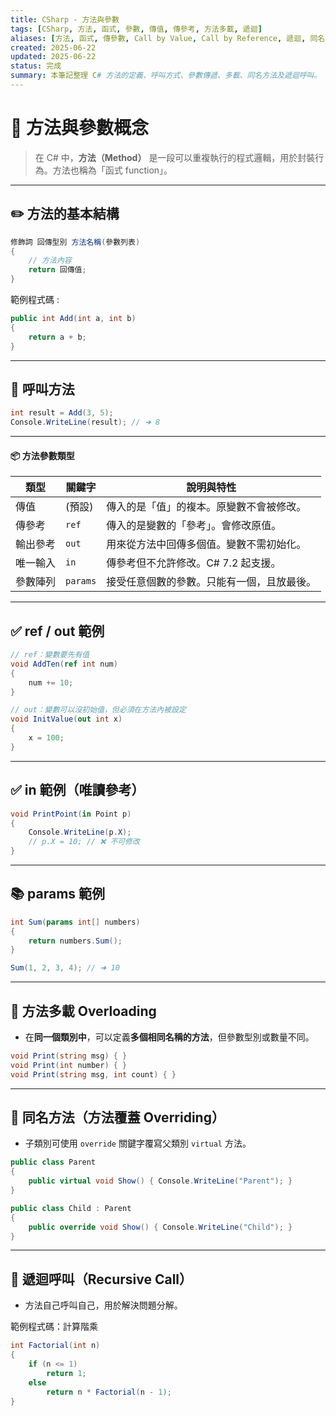 ```yaml
---
title: CSharp - 方法與參數
tags: [CSharp, 方法, 函式, 參數, 傳值, 傳參考, 方法多載, 遞迴]
aliases: [方法, 函式, 傳參數, Call by Value, Call by Reference, 遞迴, 同名方法]
created: 2025-06-22
updated: 2025-06-22
status: 完成
summary: 本筆記整理 C# 方法的定義、呼叫方式、參數傳遞、多載、同名方法及遞迴呼叫。
---
```

# 🧩 方法與參數概念

>在 C# 中，**方法（Method）** 是一段可以重複執行的程式邏輯，用於封裝行為。方法也稱為「函式 function」。

---
## ✏️ 方法的基本結構

```csharp
修飾詞 回傳型別 方法名稱(參數列表)
{
    // 方法內容
    return 回傳值;
}
```

範例程式碼 : 
```csharp
public int Add(int a, int b)
{
    return a + b;
}
```

---
## 🧪 呼叫方法

```csharp
int result = Add(3, 5);
Console.WriteLine(result); // ➜ 8
```

---

#### 📦 方法參數類型

|類型|關鍵字|說明與特性|
|---|---|---|
|傳值|(預設)|傳入的是「值」的複本。原變數不會被修改。|
|傳參考|`ref`|傳入的是變數的「參考」。會修改原值。|
|輸出參考|`out`|用來從方法中回傳多個值。變數不需初始化。|
|唯一輸入|`in`|傳參考但不允許修改。C# 7.2 起支援。|
|參數陣列|`params`|接受任意個數的參數。只能有一個，且放最後。|

---
## ✅ ref / out 範例

```csharp
// ref：變數要先有值
void AddTen(ref int num)
{
    num += 10;
}

// out：變數可以沒初始值，但必須在方法內被設定
void InitValue(out int x)
{
    x = 100;
}
```

---
## ✅ in 範例（唯讀參考）

```csharp
void PrintPoint(in Point p)
{
    Console.WriteLine(p.X);
    // p.X = 10; // ❌ 不可修改
}
```

---
## 📚 params 範例

```csharp
int Sum(params int[] numbers)
{
    return numbers.Sum();
}

Sum(1, 2, 3, 4); // ➜ 10
```

---
## 🔁 方法多載 Overloading

- 在**同一個類別中**，可以定義**多個相同名稱的方法**，但參數型別或數量不同。

```csharp
void Print(string msg) { }
void Print(int number) { }
void Print(string msg, int count) { }
```

---
## 🔄 同名方法（方法覆蓋 Overriding）

- 子類別可使用 `override` 關鍵字覆寫父類別 `virtual` 方法。

```csharp
public class Parent
{
    public virtual void Show() { Console.WriteLine("Parent"); }
}

public class Child : Parent
{
    public override void Show() { Console.WriteLine("Child"); }
}
```

---
## 🔁 遞迴呼叫（Recursive Call）

- 方法自己呼叫自己，用於解決問題分解。

範例程式碼：計算階乘
```csharp
int Factorial(int n)
{
    if (n <= 1)
        return 1;
    else
        return n * Factorial(n - 1);
}
```